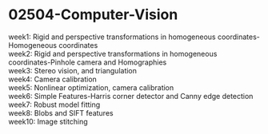 # 02504-Computer-Vision
week1: Rigid and perspective transformations in homogeneous coordinates-Homogeneous coordinates \
week2: Rigid and perspective transformations in homogeneous coordinates-Pinhole camera and Homographies \
week3: Stereo vision, and triangulation\
week4: Camera calibration\
week5: Nonlinear optimization, camera calibration\
week6: Simple Features-Harris corner detector and Canny edge detection\
week7: Robust model fitting\
week8: Blobs and SIFT features\
week10: Image stitching
